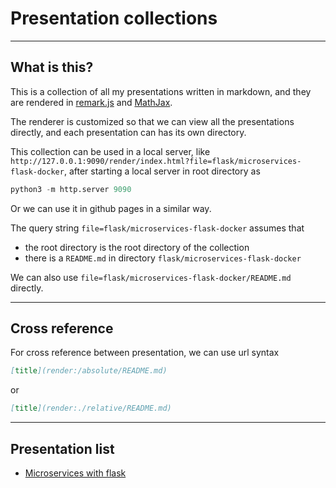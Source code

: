 
# Presentation collections

---

## What is this?

This is a collection of all my presentations written in markdown, and they are rendered in [remark.js](https://remarkjs.com) and [MathJax](https://www.mathjax.org).

The renderer is customized so that we can view all the presentations directly, and each presentation can has its own directory.

This collection can be used in a local server, like `http://127.0.0.1:9090/render/index.html?file=flask/microservices-flask-docker`, after starting a local server in root directory as

```python
python3 -m http.server 9090
```

Or we can use it in github pages in a similar way.

The query string `file=flask/microservices-flask-docker` assumes that

  * the root directory is the root directory of the collection
  * there is a `README.md` in directory `flask/microservices-flask-docker`

We can also use `file=flask/microservices-flask-docker/README.md` directly.

---

## Cross reference

For cross reference between presentation, we can use url syntax 

```markdown
[title](render:/absolute/README.md)
```
or
```markdown
[title](render:./relative/README.md)
```

---

## Presentation list

  * [Microservices with flask](render://flask/microservices-flask-docker)

